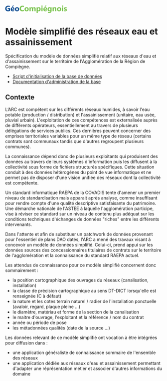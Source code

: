 ![picto](https://github.com/sigagglocompiegne/orga_gest_igeo/blob/master/doc/img/geocompiegnois_2020_reduit_v2.png)

# Modèle simplifié des réseaux eau et assainissement

Spécification du modèle de données simplifié relatif aux réseaux d'eau et d'assainissement sur le territoire de l'Agglomération de la Région de Compiègne.

- [Script d'initialisation de la base de données](bdd/init_bd_resh_light.sql) 
- [Documentation d'administration de la base](bdd/doc_admin_bd_resh_light.md) 

## Contexte

L’ARC est compétent sur les différents réseaux humides, à savoir  l'eau potable (production / distribution) et l'assainissement (unitaire, eau usée, pluvial urbain).
L'exploitation de ces compétences est externalisée auprès de différents opérateurs, essentiellement au travers de plusieurs délégations de services publics. Ces dernières peuvent concerner des emprises territoriales variables pour un même type de réseau (certains contrats sont communaux tandis que d'autres regroupent plusieurs communes).

La connaissance dépend donc de plusieurs exploitants qui produisent des données au travers de leurs systèmes d'information puis les diffusent à la collectivité sous forme de fichiers structurés spécifiques. Cette situation conduit à des données hétèrogènes du point de vue informatique et ne permet pas de disposer d'une vision unifiée des réseaux dont la collectivité est compétente.

Un standard informatique RAEPA de la COVADIS tente d'amener un premier niveau de standardisation mais apparait après analyse, comme insuffisant pour rendre compte d'une qualité descriptive satisfaisante du patrimoine. Une démarche nationale de l'ASTEE à laquelle l'agglomération participe, vise à réviser ce standard sur un niveau de contenu plus adéquat sur les conditions techniques d'échanges de données "riches" entre les différents intervenants.

Dans l'attente et afin de substituer un patchwork de données provenant pour l'essentiel de plans DAO datés, l'ARC a mené des travaux visant à concevoir un modèle de données simplifié. Celui-ci, prend appui sur les données sources des concessionnaires titulaires de contrats sur le territoire de l'agglomération et la connaissance du standard RAEPA actuel.

Les attendus de connaissance pour ce modèle simplifié concernent donc sommairement :
* la position cartographique des ouvrages du réseaux (canalisation, installation)
* la classe de précision cartographique au sens DT-DICT lorsqu'elle est renseignée (C à défaut)
* la nature et les cotes terrain naturel / radier de l'installation ponctuelle (avaloir, regard, plaque pleine ...)
* le diamètre, matériau et forme de la section de la canalisation
* le maitre d'ouvrage, l'exploitant et la référence / nom du contrat
* année ou période de pose
* les métadonnées qualités (date de la source ...)

Les données relevant de ce modèle simplifié ont vocation à être intégrées pour diffusion dans :
* une application généraliste de connaissance sommaire de l'ensemble des réseaux
* une application dédiée aux réseaux d'eau et assainissement permettant d'adapter une réprésentation métier et associer d'autres informations du domaine 
